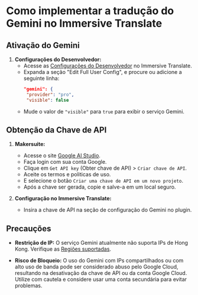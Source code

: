 # Como implementar a tradução do Gemini no Immersive Translate

## Ativação do Gemini

1. **Configurações do Desenvolvedor:**
   - Acesse as [Configurações do Desenvolvedor](https://dash.immersivetranslate.com/#developer) no Immersive Translate.
   - Expanda a seção "Edit Full User Config", e procure ou adicione a seguinte linha:
     ```json
     "gemini": {
      "provider": "pro",
      "visible": false
     ```
   - Mude o valor de `"visible"` para `true` para exibir o serviço Gemini.

## Obtenção da Chave de API

1. **Makersuite:**

   - Acesse o site [Google AI Studio](https://aistudio.google.com/).
   - Faça login com sua conta Google.
   - Clique em `Get API key` (Obter chave de API) > `Criar chave de API`.
   - Aceite os termos e politicas de uso.
   - E selecione o botão `Criar uma chave de API em um novo projeto`.
   - Após a chave ser gerada, copie e salve-a em um local seguro.

2. **Configuração no Immersive Translate:**
   - Insira a chave de API na seção de configuração do Gemini no plugin.

## Precauções

- **Restrição de IP:** O serviço Gemini atualmente não suporta IPs de Hong Kong. Verifique as [Regiões suportadas](https://ai.google.dev/available_regions).

- **Risco de Bloqueio:** O uso do Gemini com IPs compartilhados ou com alto uso de banda pode ser considerado abuso pelo Google Cloud, resultando na desativação da chave de API ou da conta Google Cloud. Utilize com cautela e considere usar uma conta secundária para evitar problemas.
